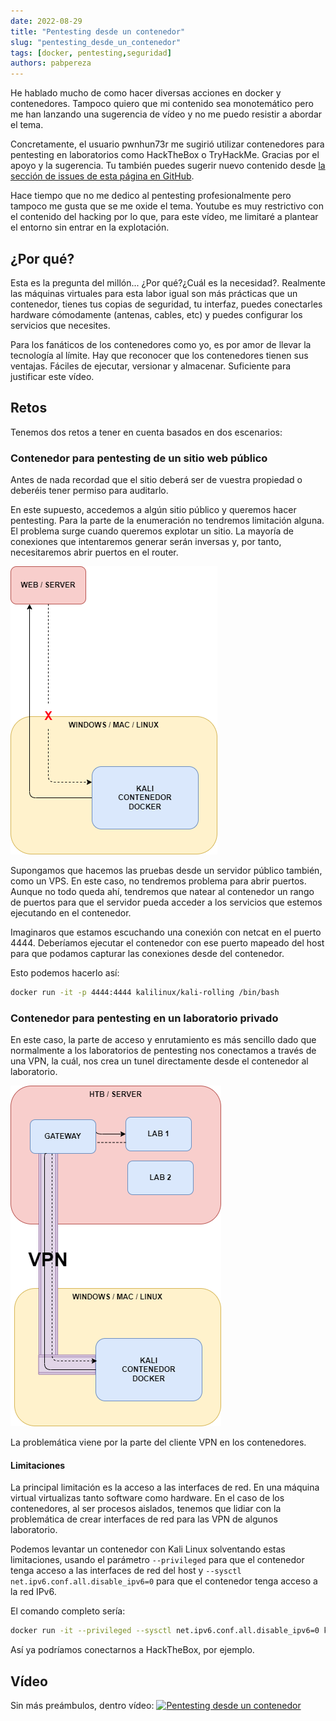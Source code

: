 ```yaml
---
date: 2022-08-29
title: "Pentesting desde un contenedor"
slug: "pentesting_desde_un_contenedor"
tags: [docker, pentesting,seguridad]
authors: pabpereza 
---
```


He hablado mucho de como hacer diversas acciones en docker y contenedores. Tampoco quiero que mi contenido sea monotemático pero
me han lanzando una sugerencia de vídeo y no me puedo resistir a abordar el tema.
<!-- truncate -->

Concretamente, el usuario pwnhun73r me sugirió utilizar contenedores para pentesting en laboratorios como HackTheBox o TryHackMe. Gracias por el apoyo y la sugerencia. Tu también puedes sugerir nuevo contenido desde [la sección de issues de esta página en GitHub](https://github.com/pabpereza/pabpereza/issues).

Hace tiempo que no me dedico al pentesting profesionalmente pero tampoco me gusta que se me oxide el tema. Youtube es muy restrictivo con el contenido del hacking por lo que, para este vídeo, me limitaré a plantear el entorno sin entrar en la explotación.


## ¿Por qué?
Esta es la pregunta del millón... ¿Por qué?¿Cuál es la necesidad?. Realmente las máquinas virtuales para esta labor igual son más prácticas que un contenedor, tienes tus copias de seguridad, tu interfaz, puedes conectarles hardware cómodamente (antenas, cables, etc) y puedes configurar los servicios que necesites.

Para los fanáticos de los contenedores como yo, es por amor de llevar la tecnología al límite. Hay que reconocer que los contenedores tienen sus ventajas. Fáciles de ejecutar, versionar y almacenar. Suficiente para justificar este vídeo.

## Retos
Tenemos dos retos a tener en cuenta basados en dos escenarios:

### Contenedor para pentesting de un sitio web público
Antes de nada recordad que el sitio deberá ser de vuestra propiedad o deberéis tener permiso para auditarlo. 


En este supuesto, accedemos a algún sitio público y queremos hacer pentesting. Para la parte de la enumeración no tendremos limitación alguna. El problema surge cuando queremos explotar un sitio. La mayoría de conexiones que intentaremos generar serán inversas y, por tanto, necesitaremos abrir puertos en el router.

![](web_container.drawio.png)

Supongamos que hacemos las pruebas desde un servidor público también, como un VPS. En este caso, no tendremos problema para abrir puertos. Aunque no todo queda ahí, tendremos que natear al contenedor un rango de puertos para que el servidor pueda acceder a los servicios que estemos ejecutando en el contenedor.

Imaginaros que estamos escuchando una conexión con netcat en el puerto 4444. Deberíamos ejecutar el contenedor con ese puerto mapeado del host para que podamos capturar las conexiones desde del contenedor.

Esto podemos hacerlo así:

```bash
docker run -it -p 4444:4444 kalilinux/kali-rolling /bin/bash
```

### Contenedor para pentesting en un laboratorio privado
En este caso, la parte de acceso y enrutamiento es más sencillo dado que normalmente a los laboratorios de pentesting nos conectamos a través de una VPN, la cuál, nos crea un tunel directamente desde el contenedor al laboratorio.

![](lab_container.drawio.png)


La problemática viene por la parte del cliente VPN en los contenedores.

#### Limitaciones
La principal limitación es la acceso a las interfaces de red. En una máquina virtual virtualizas tanto software como hardware. En el caso de los contenedores, al ser procesos aislados, tenemos que lidiar con la problemática de crear interfaces de red para las VPN de algunos laboratorio.

Podemos levantar un contenedor con Kali Linux solventando estas limitaciones, usando el parámetro `--privileged` para que el contenedor tenga acceso a las interfaces de red del host y `--sysctl net.ipv6.conf.all.disable_ipv6=0` para que el contenedor tenga acceso a la red IPv6.

El comando completo sería:
```bash
docker run -it --privileged --sysctl net.ipv6.conf.all.disable_ipv6=0 kalilinux/kali-rolling /bin/bash
```

Así ya podríamos conectarnos a HackTheBox, por ejemplo.

## Vídeo 
Sin más preámbulos, dentro vídeo:
[![Pentesting desde un contenedor](https://img.youtube.com/vi/0GsiBPVRMyI/0.jpg)](https://youtu.be/0GsiBPVRMyI)
